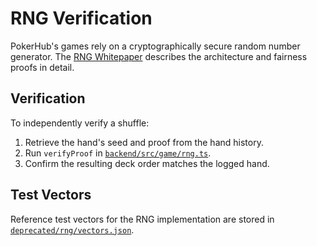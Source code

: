 # RNG Verification

PokerHub's games rely on a cryptographically secure random number generator. The [RNG Whitepaper](rng-whitepaper.md) describes the architecture and fairness proofs in detail.

## Verification

To independently verify a shuffle:

1. Retrieve the hand's seed and proof from the hand history.
2. Run `verifyProof` in [`backend/src/game/rng.ts`](../../backend/src/game/rng.ts).
3. Confirm the resulting deck order matches the logged hand.

## Test Vectors

Reference test vectors for the RNG implementation are stored in [`deprecated/rng/vectors.json`](../../deprecated/rng/vectors.json).

